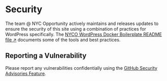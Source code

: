 # Security

The team @ NYC Opportunity actively maintains and releases updates to ensure the security of this site using a combination of practices for WordPress specifically. The [NYCO WordPress Docker Boilerplate README file ↗](https://github.com/cityofnewyork/nyco-wp-docker-boilerplate) documents some of the tools and best practices.

## Reporting a Vulnerability

Please report any vulnerabilities confidentially using the [GitHub Security Advisories Feature](https://github.com/CityOfNewYork/ACCESS-NYC/security/advisories).